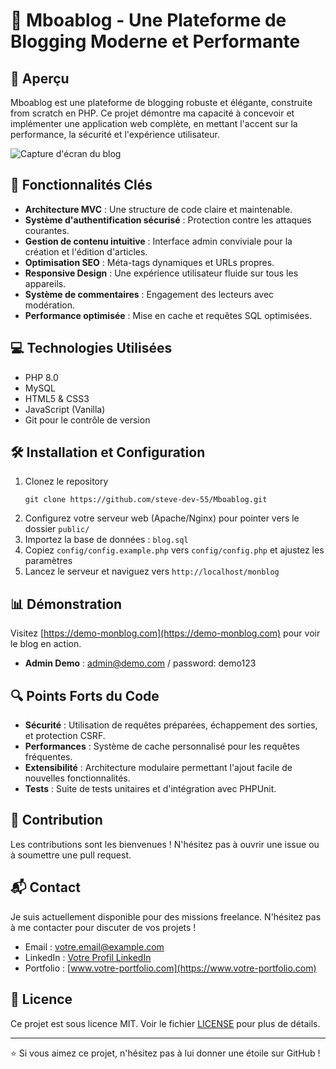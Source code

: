 # 🚀 Mboablog - Une Plateforme de Blogging Moderne et Performante

## 📌 Aperçu
Mboablog est une plateforme de blogging robuste et élégante, construite from scratch en PHP. Ce projet démontre ma capacité à concevoir et implémenter une application web complète, en mettant l'accent sur la performance, la sécurité et l'expérience utilisateur.

![Capture d'écran du blog](lien_vers_capture_ecran.png)

## 🌟 Fonctionnalités Clés

- **Architecture MVC** : Une structure de code claire et maintenable.
- **Système d'authentification sécurisé** : Protection contre les attaques courantes.
- **Gestion de contenu intuitive** : Interface admin conviviale pour la création et l'édition d'articles.
- **Optimisation SEO** : Méta-tags dynamiques et URLs propres.
- **Responsive Design** : Une expérience utilisateur fluide sur tous les appareils.
- **Système de commentaires** : Engagement des lecteurs avec modération.
- **Performance optimisée** : Mise en cache et requêtes SQL optimisées.

## 💻 Technologies Utilisées

- PHP 8.0
- MySQL
- HTML5 & CSS3
- JavaScript (Vanilla)
- Git pour le contrôle de version

## 🛠 Installation et Configuration

1. Clonez le repository
   ```
   git clone https://github.com/steve-dev-55/Mboablog.git
   ```
2. Configurez votre serveur web (Apache/Nginx) pour pointer vers le dossier `public/`
3. Importez la base de données : `blog.sql`
4. Copiez `config/config.example.php` vers `config/config.php` et ajustez les paramètres
5. Lancez le serveur et naviguez vers `http://localhost/monblog`

## 📊 Démonstration

Visitez [https://demo-monblog.com](https://demo-monblog.com) pour voir le blog en action.
- **Admin Demo** : admin@demo.com / password: demo123

## 🔍 Points Forts du Code

- **Sécurité** : Utilisation de requêtes préparées, échappement des sorties, et protection CSRF.
- **Performances** : Système de cache personnalisé pour les requêtes fréquentes.
- **Extensibilité** : Architecture modulaire permettant l'ajout facile de nouvelles fonctionnalités.
- **Tests** : Suite de tests unitaires et d'intégration avec PHPUnit.

## 🤝 Contribution

Les contributions sont les bienvenues ! N'hésitez pas à ouvrir une issue ou à soumettre une pull request.

## 📬 Contact

Je suis actuellement disponible pour des missions freelance. N'hésitez pas à me contacter pour discuter de vos projets !

- Email : votre.email@example.com
- LinkedIn : [Votre Profil LinkedIn](https://www.linkedin.com/in/votre-profil/)
- Portfolio : [www.votre-portfolio.com](https://www.votre-portfolio.com)

## 📜 Licence

Ce projet est sous licence MIT. Voir le fichier [LICENSE](LICENSE) pour plus de détails.

---

⭐ Si vous aimez ce projet, n'hésitez pas à lui donner une étoile sur GitHub !
